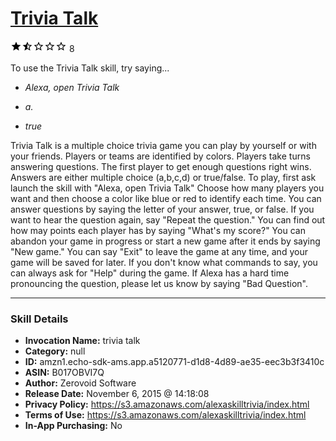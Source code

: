 # [Trivia Talk](http://alexa.amazon.com/#skills/amzn1.echo-sdk-ams.app.a5120771-d1d8-4d89-ae35-eec3b3f3410c)
![1.8 stars](../../images/ic_star_black_18dp_1x.png)![1.8 stars](../../images/ic_star_half_black_18dp_1x.png)![1.8 stars](../../images/ic_star_border_black_18dp_1x.png)![1.8 stars](../../images/ic_star_border_black_18dp_1x.png)![1.8 stars](../../images/ic_star_border_black_18dp_1x.png) 8

To use the Trivia Talk skill, try saying...

* *Alexa, open Trivia Talk*

* *a.*

* *true*

Trivia Talk is a multiple choice trivia game you can play by yourself or with your friends.  Players or teams are identified by colors.  Players take turns answering questions.  The first player to get enough questions right wins.  Answers are either multiple choice (a,b,c,d) or true/false.  To play, first ask launch the skill with "Alexa, open Trivia Talk"  Choose how many players you want and then choose a color like blue or red to identify each time.  You can answer questions by saying the letter of your answer, true, or false.  If you want to hear the question again, say "Repeat the question."  You can find out how may points each player has by saying "What's my score?"  You can abandon your game in progress or start a new game after it ends by saying "New game."  You can say "Exit" to leave the game at any time, and your game will be saved for later.  If you don't know what commands to say, you can always ask for "Help" during the game.  If Alexa has a hard time pronouncing the question, please let us know by saying "Bad Question".

***

### Skill Details

* **Invocation Name:** trivia talk
* **Category:** null
* **ID:** amzn1.echo-sdk-ams.app.a5120771-d1d8-4d89-ae35-eec3b3f3410c
* **ASIN:** B017OBVI7Q
* **Author:** Zerovoid Software
* **Release Date:** November 6, 2015 @ 14:18:08
* **Privacy Policy:** https://s3.amazonaws.com/alexaskilltrivia/index.html
* **Terms of Use:** https://s3.amazonaws.com/alexaskilltrivia/index.html
* **In-App Purchasing:** No
